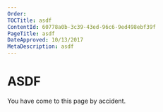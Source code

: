 ```yaml
---
Order:
TOCTitle: asdf
ContentId: 60778a0b-3c39-43ed-96c6-9ed498ebf39f
PageTitle: asdf
DateApproved: 10/13/2017
MetaDescription: asdf
---
```

# ASDF

You have come to this page by accident.
